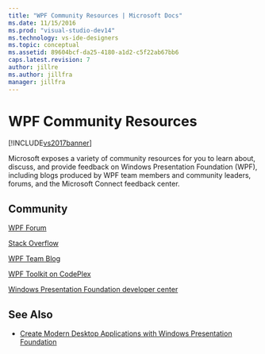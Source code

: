 ```yaml
---
title: "WPF Community Resources | Microsoft Docs"
ms.date: 11/15/2016
ms.prod: "visual-studio-dev14"
ms.technology: vs-ide-designers
ms.topic: conceptual
ms.assetid: 89604bcf-da25-4180-a1d2-c5f22ab67bb6
caps.latest.revision: 7
author: jillre
ms.author: jillfra
manager: jillfra
---
```

# WPF Community Resources
[!INCLUDE[vs2017banner](../includes/vs2017banner.md)]

Microsoft exposes a variety of community resources for you to learn about, discuss, and provide feedback on Windows Presentation Foundation (WPF), including blogs produced by WPF team members and community leaders, forums, and the Microsoft Connect feedback center.

## Community
 [WPF Forum](https://go.microsoft.com/fwlink/?LinkId=187440)

 [Stack Overflow](https://stackoverflow.com/questions/tagged/wpf)

 [WPF Team Blog](https://devblogs.microsoft.com/wpf/)

 [WPF Toolkit on CodePlex](https://archive.codeplex.com/?p=wpf)

 [Windows Presentation Foundation developer center](https://www.visualstudio.com/features/wpf-vs)

## See Also

- [Create Modern Desktop Applications with Windows Presentation Foundation](../designers/create-modern-desktop-applications-with-windows-presentation-foundation.md)